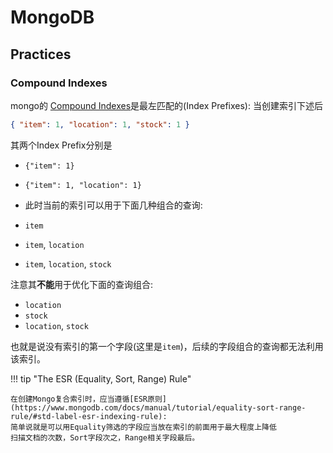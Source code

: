 # MongoDB

## Practices

### Compound Indexes

mongo的
[Compound Indexes](https://www.mongodb.com/docs/manual/core/indexes/index-types/index-compound/#compound-indexes)是最左匹配的(Index Prefixes):
当创建索引下述后
```json
{ "item": 1, "location": 1, "stock": 1 }
```

其两个Index Prefix分别是

- `{"item": 1}`
- `{"item": 1, "location": 1}`

- 此时当前的索引可以用于下面几种组合的查询:

- `item`
- `item`, `location`
- `item`, `location`, `stock`

注意其**不能**用于优化下面的查询组合:

- `location`
- `stock`
- `location`, `stock`

也就是说没有索引的第一个字段(这里是`item`)，后续的字段组合的查询都无法利用该索引。

!!! tip "The ESR (Equality, Sort, Range) Rule"

    在创建Mongo复合索引时，应当遵循[ESR原则](https://www.mongodb.com/docs/manual/tutorial/equality-sort-range-rule/#std-label-esr-indexing-rule):
    简单说就是可以用Equality筛选的字段应当放在索引的前面用于最大程度上降低
    扫描文档的次数，Sort字段次之，Range相关字段最后。
